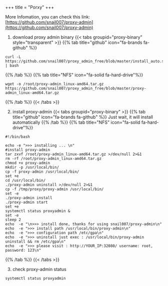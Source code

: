 +++
title = "Porxy"
+++

More Infomation, you can check this link: [https://github.com/snail007/proxy-admin](https://github.com/snail007/proxy-admin)
1. download proxy admin binary
{{< tabs groupid="proxy-binary" style="transparent" >}}
{{% tab title="github" icon="fa-brands fa-github" %}}
```shell
curl -L https://github.com/snail007/proxy_admin_free/blob/master/install_auto.sh | bash  
```
{{% /tab %}}
{{% tab title="NFS" icon="fa-solid fa-hard-drive"%}}
```shell
wget -o /root/proxy-admin_linux-amd64.tar.gz https://github.com/snail007/proxy_admin_free/blob/master/proxy-admin_linux-amd64.tar.gz
```
{{% /tab %}}
{{< /tabs >}}

2. install proxy-admin
{{< tabs groupid="proxy-binary" >}}
{{% tab title="github" icon="fa-brands fa-github" %}}
Just wait, it will install automatically
{{% /tab %}}
{{% tab title="NFS" icon="fa-solid fa-hard-drive"%}}
```shell
#!/bin/bash

echo -e ">>> installing ... \n"
#install proxy-admin
tar zxvf /root/proxy-admin_linux-amd64.tar.gz >/dev/null 2>&1
rm -rf /root/proxy-admin_linux-amd64.tar.gz
chmod +x proxy-admin
mkdir -p /usr/local/bin/
cp -f proxy-admin /usr/local/bin/
set +e
cd /usr/local/bin/
./proxy-admin uninstall >/dev/null 2>&1
cp -f /tmp/proxy/proxy-admin /usr/local/bin/
set -e
./proxy-admin install
./proxy-admin start
set +e
systemctl status proxyadmin &
set -e
sleep 2
echo  -e "\n>>> install done, thanks for using snail007/proxy-admin\n"
echo  -e ">>> install path /usr/local/bin/proxy-admin\n"
echo  -e ">>> configuration path /etc/gpa\n"
echo  -e ">>> uninstall just exec : /usr/local/bin/proxy-admin uninstall && rm /etc/gpa\n"
echo  -e ">>> please visit : http://YOUR_IP:32080/ username: root, password: 123\n"
```
{{% /tab %}}
{{< /tabs >}}


3. check proxy-admin status
```shell
systemctl status proxyadmin
```